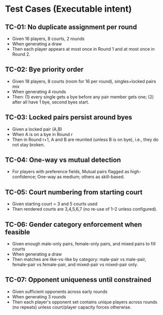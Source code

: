 # Test Cases (Executable intent)

## TC-01: No duplicate assignment per round
- Given 16 players, 8 courts, 2 rounds
- When generating a draw
- Then each player appears at most once in Round 1 and at most once in Round 2.

## TC-02: Bye priority order
- Given 18 players, 8 courts (room for 16 per round), singles+locked pairs mix
- When generating 4 rounds
- Then: (1) every single gets a bye before any pair member gets one; (2) after all have 1 bye, second byes start.

## TC-03: Locked pairs persist around byes
- Given a locked pair (A,B)
- When A is on a bye in Round r
- Then in Round r+1, A and B are reunited (unless B is on bye), i.e., they do not stay broken.

## TC-04: One-way vs mutual detection
- For players with preference fields, Mutual pairs flagged as high-confidence; One-way as medium; others as skill-based.

## TC-05: Court numbering from starting court
- Given starting court = 3 and 5 courts used
- Then rendered courts are 3,4,5,6,7 (no re-use of 1–2 unless configured).

## TC-06: Gender category enforcement when feasible
- Given enough male-only pairs, female-only pairs, and mixed pairs to fill courts
- When generating a draw
- Then matches are like-vs-like by category: male-pair vs male-pair, female-pair vs female-pair, and mixed-pair vs mixed-pair only.

## TC-07: Opponent uniqueness until constrained
- Given sufficient opponents across early rounds
- When generating 3 rounds
- Then each player's opponent set contains unique players across rounds (no repeats) unless court/player capacity forces otherwise.